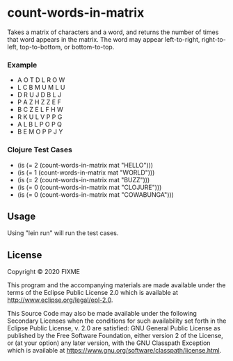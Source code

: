 # count-words-in-matrix

Takes a matrix of characters and a word, and returns the number of
times that word appears in the matrix. The word may appear left-to-right,
right-to-left, top-to-bottom, or bottom-to-top.

### Example
* A O T D L R O W   
* L C B M U M L U   
* D R U J D B L J   
* P A Z H Z Z E F   
* B C Z E L F H W   
* R K U L V P P G   
* A L B L P O P Q   
* B E M O P P J Y

### Clojure Test Cases
* (is (= 2 (count-words-in-matrix mat &quot;HELLO&quot;)))
* (is (= 1 (count-words-in-matrix mat &quot;WORLD&quot;)))
* (is (= 2 (count-words-in-matrix mat &quot;BUZZ&quot;)))
* (is (= 0 (count-words-in-matrix mat &quot;CLOJURE&quot;)))
* (is (= 0 (count-words-in-matrix mat &quot;COWABUNGA&quot;)))

## Usage

Using "lein run" will run the test cases.

## License

Copyright © 2020 FIXME

This program and the accompanying materials are made available under the
terms of the Eclipse Public License 2.0 which is available at
http://www.eclipse.org/legal/epl-2.0.

This Source Code may also be made available under the following Secondary
Licenses when the conditions for such availability set forth in the Eclipse
Public License, v. 2.0 are satisfied: GNU General Public License as published by
the Free Software Foundation, either version 2 of the License, or (at your
option) any later version, with the GNU Classpath Exception which is available
at https://www.gnu.org/software/classpath/license.html.

